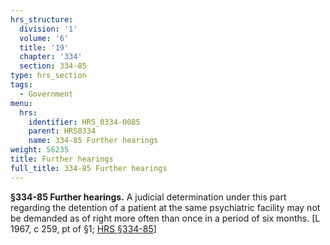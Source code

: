 ```yaml
---
hrs_structure:
  division: '1'
  volume: '6'
  title: '19'
  chapter: '334'
  section: 334-85
type: hrs_section
tags:
  - Government
menu:
  hrs:
    identifier: HRS_0334-0085
    parent: HRS0334
    name: 334-85 Further hearings
weight: 56235
title: Further hearings
full_title: 334-85 Further hearings
---
```

**§334-85 Further hearings.** A judicial determination under this part regarding the detention of a patient at the same psychiatric facility may not be demanded as of right more often than once in a period of six months. [L 1967, c 259, pt of §1; [HRS §334-85](/title-19/chapter-334/section-334-85/)]